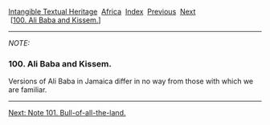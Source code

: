 [Intangible Textual Heritage](../../index)  [Africa](../index) 
[Index](index)  [Previous](jas099n)  [Next](jas101n)   
 \[[100. Ali Baba and Kissem.](jas100)\]

------------------------------------------------------------------------

*NOTE:* 

### 100. Ali Baba and Kissem.

Versions of Ali Baba in Jamaica differ in no way from those with which
we are familiar.

------------------------------------------------------------------------

[Next: Note 101. Bull-of-all-the-land.](jas101n)
